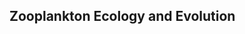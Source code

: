 ## Zooplankton Ecology and Evolution 

<!--
Broad topics that highlight both the utility of zooplankton as an experimental model system and the important roles this group plays in the functioning of aquatic systems. This space is meant to assist with collaborative work on projects, which rely to varying degrees on code for analysis, visualization, and communication of results.

-->
